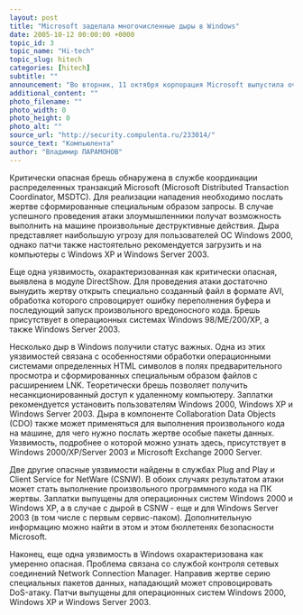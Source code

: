 ```yaml
---
layout: post
title: "Microsoft заделала многочисленные дыры в Windows"
date: 2005-10-12 00:00:00 +0000
topic_id: 3
topic_name: "Hi-tech"
topic_slug: hitech
categories: [hitech]
subtitle: ""
announcement: "Во вторник, 11 октября корпорация Microsoft выпустила очередную серию патчей для своих программных продуктов. Наибольшее количество дыр обнаружено в операционных системах Windows различных версий, причем некоторые из уязвимостей могут использоваться с целью получения полного доступа к удаленным компьютерам."
additional_content: ""
photo_filename: ""
photo_width: 0
photo_height: 0
photo_alt: ""
source_url: "http://security.compulenta.ru/233014/"
source_text: "Компьюлента"
author: "Владимир ПАРАМОНОВ"
---
```

Критически опасная брешь обнаружена в службе координации распределенных транзакций Microsoft (Microsoft Distributed Transaction Coordinator, MSDTC). Для реализации нападения необходимо послать жертве сформированные специальным образом запросы. В случае успешного проведения атаки злоумышленники получат возможность выполнить на машине произвольные деструктивные действия. Дыра представляет наибольшую угрозу для пользователей ОС Windows 2000, однако патчи также настоятельно рекомендуется загрузить и на компьютеры с Windows ХР и Windows Server 2003.

Еще одна уязвимость, охарактеризованная как критически опасная, выявлена в модуле DirectShow. Для проведения атаки достаточно вынудить жертву открыть специально созданный файл в формате AVI, обработка которого спровоцирует ошибку переполнения буфера и последующий запуск произвольного вредоносного кода. Брешь присутствует в операционных системах Windows 98/ME/200/XP, а также Windows Server 2003.

Несколько дыр в Windows получили статус важных. Одна из этих уязвимостей связана с особенностями обработки операционными системами определенных HTML символов в полях предварительного просмотра и сформированных специальным образом файлов с расширением LNK. Теоретически брешь позволяет получить несанкционированный доступ к удаленному компьютеру. Заплатки рекомендуется установить пользователям Windows 2000, Windows ХР и Windows Server 2003. Дыра в компоненте Collaboration Data Objects (CDO) также может применяться для выполнения произвольного кода на машине, для чего нужно послать жертве особые пакеты данных. Уязвимость, подробнее о которой можно узнать здесь, присутствует в Windows 2000/ХР/Server 2003 и Microsoft Exchange 2000 Server.

Две другие опасные уязвимости найдены в службах Plug and Play и Client Service for NetWare (CSNW). В обоих случаях результатом атаки может стать выполнение произвольного программного кода на ПК жертвы. Заплатки выпущены для операционных систем Windows 2000 и Windows ХР, а в случае с дырой в CSNW - еще и для Windows Server 2003 (в том числе с первым сервис-паком). Дополнительную информацию можно найти в этом и этом бюллетенях безопасности Microsoft.

Наконец, еще одна уязвимость в Windows охарактеризована как умеренно опасная. Проблема связана со службой контроля сетевых соединений Network Connection Manager. Направив жертве серию специальных пакетов данных, нападающий может спровоцировать DoS-атаку. Патчи выпущены для операционных систем Windows 2000, Windows ХР и Windows Server 2003.
